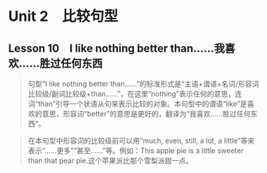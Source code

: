 ﻿ # Unit 2　比较句型
 ## Lesson 10　I like nothing better than……我喜欢……胜过任何东西
 
> 句型“I like nothing better than……”的标准形式是“主语+谓语+名词/形容词比较级/副词比较级+than……”，在这里“nothing”表示任何的意思，连词“than”引导一个状语从句来表示比较的对象。本句型中的谓语“like”是喜欢的意思，形容词“better”的意思是更好的，翻译为“我喜欢……胜过任何东西”。

> 在本句型中形容词的比较级前可以用“much, even, still, a lot, a little”等来表示“……更多”“甚至……”等。例如：This apple pie is a little sweeter than that pear pie.这个苹果派比那个雪梨派甜一点。


 